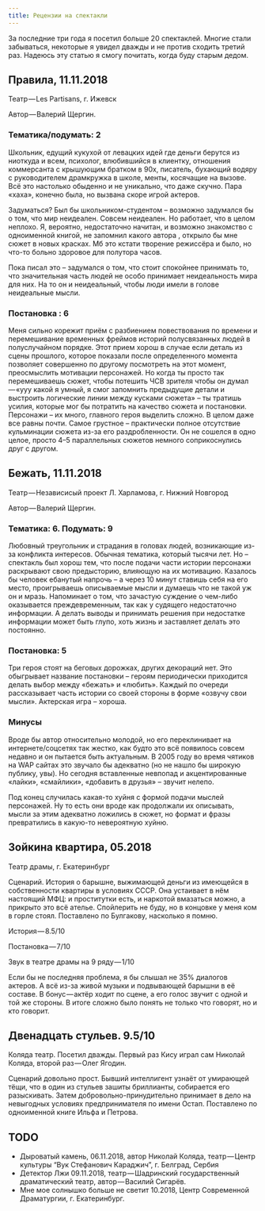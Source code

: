 ```yaml
---
title: Рецензии на спектакли
---
```


За последние три года я посетил больше 20 спектаклей. Многие стали забываться, некоторые я увидел дважды и не против сходить третий раз. Надеюсь эту статью я смогу почитать, когда буду старым дедом.

## Правила, 11.11.2018

Театр — Les Partisans, г. Ижевск

Автор — Валерий Щергин.

### Тематика/подумать: 2

Школьник, едущий кукухой от левацких идей где деньги берутся из ниоткуда и всем, психолог, влюбившийся в клиентку, отношения коммерсанта с крышующим братком в 90х, писатель, бухающий водяру с руководителем драмкружка в школе, менты, косячащие на вызове. Всё это настолько обыденно и не уникально, что даже скучно. Пара «хаха», конечно была, но вызвана скоре игрой актеров.

Задуматься? Был бы школьником-студентом – возможно задумался бы о том, что мир неидеален. Совсем неидеален. Но работает, что в целом неплохо. Я, вероятно, недостаточно начитан, и возможно знакомство с одноименной книгой, не запомнил какого автора , открыло бы мне сюжет в новых красках. Мб это кстати творение режиссёра и было, но что-то больно здоровое для полутора часов.

Пока писал это – задумался о том, что стоит спокойнее принимать то, что значительная часть людей не особо принимает неидеальность мира для них. На то он и неидеальный, чтобы люди имели в голове неидеальные мысли.

### Постановка : 6

Меня сильно корежит приём с разбиением повествования по времени и перемешивание временных фреймов историй полусвязанных людей в полуслучайном порядке. Этот прием хорош в случае если деталь из сцены прошлого, которое показали после определенного момента позволяет совершенно по другому посмотреть на этот момент, преосмыслить мотивации персонажей. Но когда ты просто так перемешиваешь сюжет, чтобы потешить ЧСВ зрителя чтобы он думал — «ууу какой я умный, я смог запомнить предыдущие детали и выстроить логические линии между кусками сюжета» – ты тратишь усилия, которые мог бы потратить на качество сюжета и постановки. Персонажи – их много, главного героя выделить сложно. В целом даже все равны почти. Самое грустное – практически полное отсутствие кульминации сюжета из-за его раздробленности. Он не сошелся в одно целое, просто 4–5 параллельных сюжетов немного соприкоснулись друг с другом.

## Бежать, 11.11.2018

Театр — Независисый проект Л. Харламова, г. Нижний Новгород

Автор — Валерий Щергин.

### Тематика: 6. Подумать: 9

Любовный треугольник и страдания в головах людей, возникающие из-за конфликта интересов. Обычная тематика, который тысячи лет. Но – спектакль был хорош тем, что после подачи части истории персонажи раскрывают свою предысторию, влияющую на их мотивацию. Казалось бы человек ебанутый напрочь – а через 10 минут ставишь себя на его место, проигрываешь описываемые мысли и думаешь что не такой уж он и мразь. Напоминает о том, что зачастую суждение о чем-либо оказывается преждевременным, так как у судящего недостаточно информации. А делать выводы и принимать решения при недостатке информации может быть глупо, хоть жизнь и заставляет делать это постоянно.

### Постановка: 5

Три героя стоят на беговых дорожках, других декораций нет. Это обыгрывает название постановки – героям периодически приходится делать выбор между «бежать» и «любить». Каждый по очереди рассказывает часть истории со своей стороны в форме «озвучу свои мысли». Актерская игра – хороша.

### Минусы

Вроде бы автор относительно молодой, но его переклинивает на интернете/соцсетях так жестко, как будто это всё появилось совсем недавно и он пытается быть актуальным. В 2005 году во время чятиков на WAP сайтах это звучало бы адекватно (но не нашло бы широкую публику, увы). Но сегодня вставленные невпопад и акцентированные «лайки», «смайлики», «добавить в друзья» – звучит нелепо.

Под конец случилась какая-то хуйня с формой подачи мыслей персонажей. Ну то есть они вроде как продолжали их описывать, мысли за этим адекватно ложились в сюжет, но формат и фразы превратились в какую-то невероятную хуйню.

## Зойкина квартира, 05.2018

Театр драмы, г. Екатеринбург

Сценарий. История о барышне, выжимающей деньги из имеющейся в собственности квартиры в условиях СССР. Она устаивает в нём настоящий МФЦ: и проститутки есть, и наркотой вмазаться можно, а прикрыто это всё ателье. Спойлерить не буду, но в концовке у меня ком в горле стоял. Поставлено по Булгакову, насколько я помню.

История — 8.5/10

Постановка — 7/10

Звук в театре драмы на 9 ряду — 1/10

Если бы не последняя проблема, я бы слышал не 35% диалогов актеров. А всё из-за живой музыки и подвывающей барышни в её составе. В бонус — актёр ходит по сцене, а его голос звучит с одной и той же стороны. В итоге сложно было понять не только что говорят, но и кто говорит.

## Двенадцать стульев. 9.5/10

Коляда театр. Посетил дважды. Первый раз Кису играл сам Николай Коляда, второй раз — Олег Ягодин.

Сценарий довольно прост. Бывший интеллигент узнаёт от умирающей тёщи, что в один из стульев зашиты бриллианты, собирается его разыскивать. Затем добровольно-принудительно принимает в дело на невыгодных условиях предпринимателя по имени Остап. Поставлено по одноименной книге Ильфа и Петрова.

## TODO

- Дыроватый камень, 06.11.2018, автор Николай Коляда, театр — Центр культуры “Вук Стефанович Караджич”, г. Белград, Сербия
- Детектор Лжи 09.11.2018, театр — Шадринский государственный драматический театр, автор — Василий Сигарёв.
- Мне мое солнышко больше не светит 10.2018, Центр Современной Драматургии, г. Екатеринбург.
